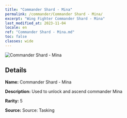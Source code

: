 ```yaml
---
title: "Commander Shard - Mina"
permalink: /commander/Commander Shard - Mina/
excerpt: "Wing Fighter Commander Shard - Mina"
last_modified_at: 2023-11-04
locale: en
ref: "Commander Shard - Mina.md"
toc: false
classes: wide
---
```



 ![Commander Shard - Mina](/images/commander/actor_debris_4_zbsx_img11.png)

## Details

 **Name:** Commander Shard - Mina 

 **Description:** Used to unlock and ascend commander Mina 

 **Rarity:** 5 

 **Source:** Source: Tasking 



